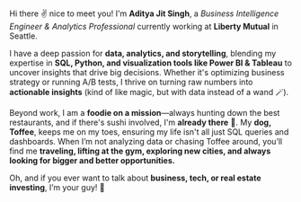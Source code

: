 Hi there ✌️ nice to meet you! I'm **Aditya Jit Singh**, a _Business Intelligence Engineer & Analytics Professional_ currently working at **Liberty Mutual** in Seattle.

I have a deep passion for **data, analytics, and storytelling**, blending my expertise in **SQL, Python, and visualization tools like Power BI & Tableau** to uncover insights that drive big decisions. Whether it's optimizing business strategy or running A/B tests, I thrive on turning raw numbers into **actionable insights** (kind of like magic, but with data instead of a wand 🪄).

Beyond work, I am a **foodie on a mission**—always hunting down the best restaurants, and if there's sushi involved, I'm **already there** 🍣. My **dog, Toffee**, keeps me on my toes, ensuring my life isn't all just SQL queries and dashboards. When I’m not analyzing data or chasing Toffee around, you’ll find me **traveling, lifting at the gym, exploring new cities, and always looking for bigger and better opportunities.**

Oh, and if you ever want to talk about **business, tech, or real estate investing**, I’m your guy! 🚀
